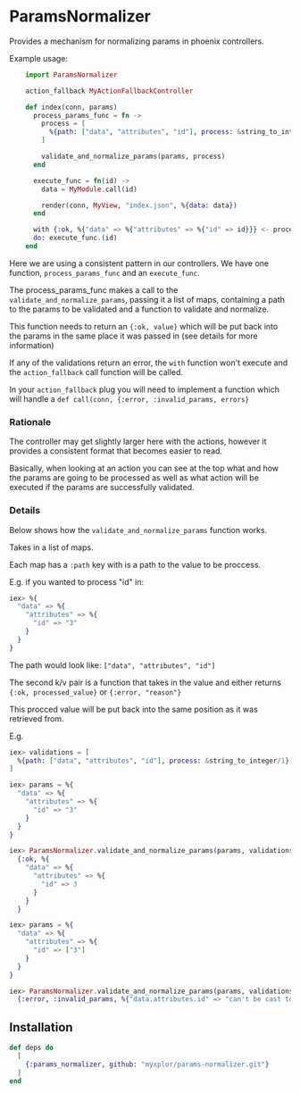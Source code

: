 # ParamsNormalizer

Provides a mechanism for normalizing params in phoenix controllers.

Example usage:

```elixir
    import ParamsNormalizer

    action_fallback MyActionFallbackController

    def index(conn, params)
      process_params_func = fn ->
        process = [
          %{path: ["data", "attributes", "id"], process: &string_to_integer/1}
        ]

        validate_and_normalize_params(params, process)
      end

      execute_func = fn(id) ->
        data = MyModule.call(id)

        render(conn, MyView, "index.json", %{data: data})
      end

      with {:ok, %{"data" => %{"attributes" => %{"id" => id}}} <- process_params_func.(params),
      do: execute_func.(id)
    end
```

Here we are using a consistent pattern in our controllers. We have one function, `process_params_func` and an `execute_func`.

The process_params_func makes a call to the `validate_and_normalize_params`, passing it a list of maps, containing a path to the params
to be validated and a function to validate and normalize.

This function needs to return an `{:ok, value}` which will be put back into the params in the same place it was passed in (see details for more information)

If any of the validations return an error, the `with` function won't execute and the `action_fallback` call function will be called.

In your `action_fallback` plug you will need to implement a function which  will handle a `def call(conn, {:error, :invalid_params, errors}`

### Rationale

The controller may get slightly larger here with the actions, however it provides a consistent format that becomes easier to read.

Basically, when looking at an action you can see at the top what and how the params are going to be processed as well as what action
will be executed if the params are successfully validated.

### Details

  Below shows how the `validate_and_normalize_params` function works.

  Takes in a list of maps.

  Each map has a `:path` key with is a path to the value to be proccess.

  E.g. if you wanted to process "id" in:

  ```elixir
  iex> %{
    "data" => %{
      "attributes" => %{
        "id" => "3"
      }
    }
  }
  ```

  The path would look like: `["data", "attributes", "id"]`

  The second k/v pair is a function that takes in the value and
  either returns `{:ok, processed_value}` or `{:error, "reason"}`

  This procced value will be put  back into the same position
  as it was retrieved from.

  E.g.

  ```elixir
  iex> validations = [
    %{path: ["data", "attributes", "id"], process: &string_to_integer/1}
  ]

  iex> params = %{
    "data" => %{
      "attributes" => %{
        "id" => "3"
      }
    }
  }

  iex> ParamsNormalizer.validate_and_normalize_params(params, validations)
    {:ok, %{
      "data" => %{
        "attributes" => %{
          "id" => 3
        }
      }
    }

  iex> params = %{
    "data" => %{
      "attributes" => %{
        "id" => ["3"]
      }
    }
  }

  iex> ParamsNormalizer.validate_and_normalize_params(params, validations)
    {:error, :invalid_params, %{"data.attributes.id" => "can't be cast to integer"}}
  ```

## Installation

```elixir
def deps do
  [
    {:params_normalizer, github: "myxplor/params-normalizer.git"}
  ]
end
```
